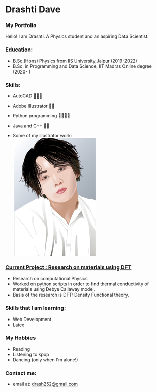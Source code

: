 # Drashti Dave
### My Portfolio
Hello! I am Drashti. A Physics student and an aspiring Data Scientist.



### Education:
- B.Sc.(Hons) Physics from IIS University,Jaipur (2019-2022)
- B.Sc. in Programming and Data Science, IIT Madras Online degree (2020- )

### Skills:
- AutoCAD 💜💜💜
- Adobe Illustrator 💜💜
- Python programming 💜💜💜💜
- Java and C++ 💜💜

- Some of my illustrator work: \
![portrait](/images/portrait.PNG)


### [Current Project : Research on materials using DFT](https://www.sciencedirect.com/topics/physics-and-astronomy/density-functional-theory)
- Research on computational Physics
- Worked on python scripts in order to find thermal conductivity of materials using Debye Callaway model.
- Basis of the research is DFT: Density Functional theory.

### Skills that I am learning:
- Web Development
- Latex

### My Hobbies 
- Reading
- Listening to kpop
- Dancing (only when I'm alone!)

### Contact me:
- email at: drash252@gmail.com

